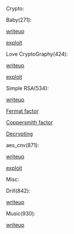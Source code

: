 Crypto:

Baby(271):

[writeup](./Baby/README.md)

[exploit](./Baby/exploit.py)

Love CryptoGraphy(424):

[writeup](./Love%20CryptoGraphy/README.md)

[exploit](./Love%20CryptoGraphy/exploit.py)

Simple RSA(534):

[writeup](./Simple%20RSA/README.md)

[Fermat factor](./Simple%20RSA/fermat.py)

[Coppersmith factor](./Simple%20RSA/coppersmith.sage)

[Decrypting](./Simple%20RSA/decrypt.py)

aes\_cnv(871):

[writeup](./aes_cnv/README.md)

[exploit](./aes_cnv/exploit.py)

Misc:


Drill(842):

[writeup](./Drill/README.md)

Music(930):

[writeup](./Music/README.md)



